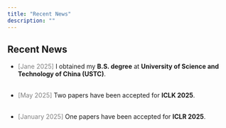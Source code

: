 ```yaml
---
title: "Recent News"
description: ""
---
```



## Recent News

* <span style="color: gray;">[Jane 2025] </span>  I obtained my **B.S. degree** at **University of Science and Technology of China (USTC)**.
<br> <br>

* <span style="color: gray;">[May 2025]</span> Two papers have been accepted for **ICLK 2025**. 
<br> <br>

* <span style="color: gray;">[January 2025]</span> One papers  have been accepted for **ICLR 2025**.
<br>
